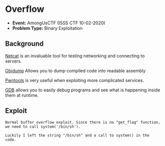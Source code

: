 # Overflow
* **Event:** AmongUsCTF (ISSS CTF 10-02-2020)
* **Problem Type:** Binary Exploitation

## Background
[Netcat](https://en.wikipedia.org/wiki/Netcat) is an invaluable tool for testing networking and connecting to servers.

[Objdump](https://linux.die.net/man/1/objdump) Allows you to dump compiled code into readable assembly

[Pwntools](https://github.com/arthaud/python3-pwntools) is very useful when exploiting more complicated services.

[GDB](http://man7.org/linux/man-pages/man1/gdb.1.html) allows you to easily debug programs and see what is happening inside them at runtime.

## Exploit
```
Normal buffer overflow exploit. Since there is no "get_flag" function, we need to call system('/bin/sh').

Luckily I left the string "/bin/sh" and a call to system() in the code.
```
